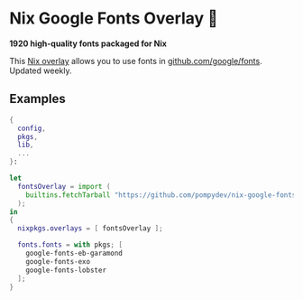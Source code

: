 # Nix Google Fonts Overlay 🎁

**1920 high-quality fonts packaged for Nix**

This [Nix overlay](https://nixos.org) allows you to use fonts in
[github.com/google/fonts](https://github.com/google/fonts). Updated weekly.

## Examples

```nix
{
  config,
  pkgs,
  lib,
  ...
}:

let
  fontsOverlay = import (
    builtins.fetchTarball "https://github.com/pompydev/nix-google-fonts-overlay/archive/master.tar.gz"
  );
in
{
  nixpkgs.overlays = [ fontsOverlay ];

  fonts.fonts = with pkgs; [
    google-fonts-eb-garamond
    google-fonts-exo
    google-fonts-lobster
  ];
}
```
